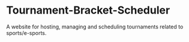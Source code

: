 # Tournament-Bracket-Scheduler
A website for hosting, managing and scheduling tournaments related to sports/e-sports.
